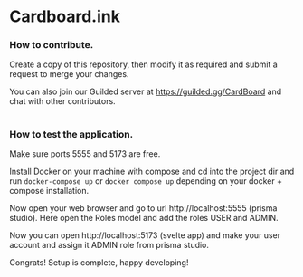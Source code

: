 # Cardboard.ink

### How to contribute.

Create a copy of this repository, then modify it as required and submit a request to merge your changes.

You can also join our Guilded server at https://guilded.gg/CardBoard and chat with other contributors.

#

### How to test the application.

Make sure ports 5555 and 5173 are free.

Install Docker on your machine with compose and cd into the project dir and run `docker-compose up` or `docker compose up` depending on your docker + compose installation.

Now open your web browser and go to url http://localhost:5555 (prisma studio). Here open the Roles model and add the roles USER and ADMIN. 

Now you can open http://localhost:5173 (svelte app) and make your user account and assign it ADMIN role from prisma studio.

Congrats! Setup is complete, happy developing!

#
